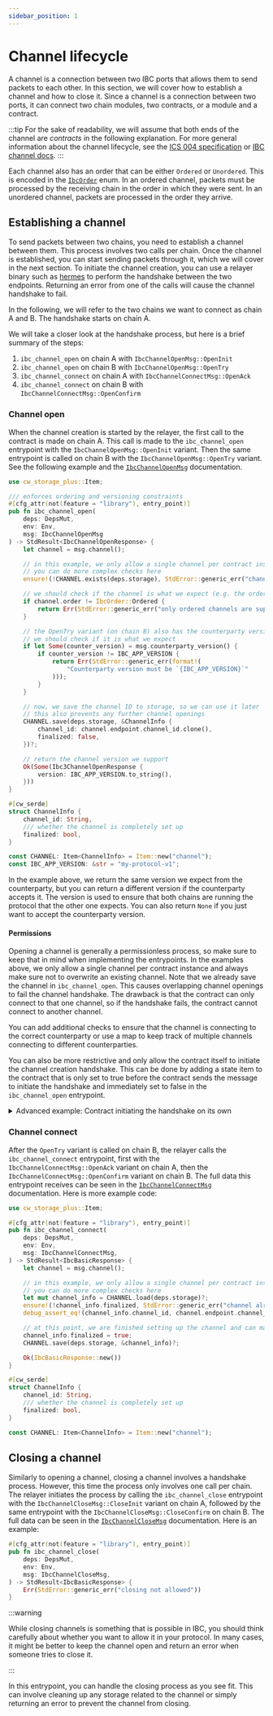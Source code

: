 ```yaml
---
sidebar_position: 1
---
```


# Channel lifecycle

A channel is a connection between two IBC ports that allows them to send packets to each other. In
this section, we will cover how to establish a channel and how to close it. Since a channel is a
connection between two ports, it can connect two chain modules, two contracts, or a module and a
contract.

:::tip
For the sake of readability, we will assume that both ends of the channel are *contracts* in the
following explanation. For more general information about the channel lifecycle, see the
[ICS 004 specification] or [IBC channel docs].
:::

Each channel also has an order that can be either `Ordered` or `Unordered`. This is encoded in the
[`IbcOrder`] enum. In an ordered channel, packets must be processed by the receiving chain in the
order in which they were sent. In an unordered channel, packets are processed in the order they
arrive.

[`IbcOrder`]: https://docs.rs/cosmwasm-std/latest/cosmwasm_std/enum.IbcOrder.html
[ICS 004 specification]: https://github.com/cosmos/ibc/tree/main/spec/core/ics-004-channel-and-packet-semantics#channel-lifecycle-management
[IBC channel docs]: https://ibc.cosmos.network/main/ibc/overview#channels

## Establishing a channel

To send packets between two chains, you need to establish a channel between them. This process
involves two calls per chain. Once the channel is established, you can start sending packets through
it, which we will cover in the next section. To initiate the channel creation, you can use a relayer
binary such as [hermes] to perform the handshake between the two endpoints. Returning an error from
one of the calls will cause the channel handshake to fail.

In the following, we will refer to the two chains we want to connect as chain A and B. The handshake
starts on chain A.

We will take a closer look at the handshake process, but here is a brief summary of the steps:

1. `ibc_channel_open` on chain A with `IbcChannelOpenMsg::OpenInit`
2. `ibc_channel_open` on chain B with `IbcChannelOpenMsg::OpenTry`
3. `ibc_channel_connect` on chain A with `IbcChannelConnectMsg::OpenAck`
4. `ibc_channel_connect` on chain B with `IbcChannelConnectMsg::OpenConfirm`

[hermes]: https://hermes.informal.systems/tutorials/local-chains/add-a-new-relay-path.html#3-channel-identifiers

### Channel open

When the channel creation is started by the relayer, the first call to the contract is made on chain A.
This call is made to the `ibc_channel_open` entrypoint with the `IbcChannelOpenMsg::OpenInit` variant.
Then the same entrypoint is called on chain B with the `IbcChannelOpenMsg::OpenTry` variant.
See the following example and the [`IbcChannelOpenMsg`] documentation.

```rust title="ibc.rs"
use cw_storage_plus::Item;

/// enforces ordering and versioning constraints
#[cfg_attr(not(feature = "library"), entry_point)]
pub fn ibc_channel_open(
    deps: DepsMut,
    env: Env,
    msg: IbcChannelOpenMsg
) -> StdResult<IbcChannelOpenResponse> {
    let channel = msg.channel();

    // in this example, we only allow a single channel per contract instance
    // you can do more complex checks here
    ensure!(!CHANNEL.exists(deps.storage), StdError::generic_err("channel already exists"));

    // we should check if the channel is what we expect (e.g. the order)
    if channel.order != IbcOrder::Ordered {
        return Err(StdError::generic_err("only ordered channels are supported"));
    }

    // the OpenTry variant (on chain B) also has the counterparty version
    // we should check if it is what we expect
    if let Some(counter_version) = msg.counterparty_version() {
        if counter_version != IBC_APP_VERSION {
            return Err(StdError::generic_err(format!(
                "Counterparty version must be `{IBC_APP_VERSION}`"
            )));
        }
    }

    // now, we save the channel ID to storage, so we can use it later
    // this also prevents any further channel openings
    CHANNEL.save(deps.storage, &ChannelInfo {
        channel_id: channel.endpoint.channel_id.clone(),
        finalized: false,
    })?;

    // return the channel version we support
    Ok(Some(Ibc3ChannelOpenResponse {
        version: IBC_APP_VERSION.to_string(),
    }))
}

#[cw_serde]
struct ChannelInfo {
    channel_id: String,
    /// whether the channel is completely set up
    finalized: bool,
}

const CHANNEL: Item<ChannelInfo> = Item::new("channel");
const IBC_APP_VERSION: &str = "my-protocol-v1";
```

In the example above, we return the same version we expect from the counterparty, but you can return
a different version if the counterparty accepts it. The version is used to ensure that both chains
are running the protocol that the other one expects. You can also return `None` if you just want to
accept the counterparty version.

[`IbcChannelOpenMsg`]: https://docs.rs/cosmwasm-std/latest/cosmwasm_std/enum.IbcChannelOpenMsg.html

#### Permissions

Opening a channel is generally a permissionless process, so make sure to keep that in mind when
implementing the entrypoints. In the examples above, we only allow a single channel per contract
instance and always make sure not to overwrite an existing channel. Note that we already save the
channel in `ibc_channel_open`. This causes overlapping channel openings to fail the channel
handshake. The drawback is that the contract can only connect to that one channel, so if the
handshake fails, the contract cannot connect to another channel.

You can add additional checks to ensure that the channel is connecting to the correct counterparty
or use a map to keep track of multiple channels connecting to different counterparties.

You can also be more restrictive and only allow the contract itself to initiate the channel creation
handshake. This can be done by adding a state item to the contract that is only set to true before
the contract sends the message to initiate the handshake and immediately set to false in the
`ibc_channel_open` entrypoint.

<details>
  <summary>Advanced example: Contract initiating the handshake on its own</summary>

:::tip

The following example requires the `cosmos-sdk-proto` crate that provides protobuf types for Cosmos SDK messages.

:::

```rust title="ibc.rs"
use cosmos_sdk_proto::ibc::core::channel::v1::{
    Channel, Counterparty, MsgChannelOpenInit, Order, State,
};
use cosmos_sdk_proto::traits::Message;
use cw_storage_plus::Item;

/// Creates a new Cosmos SDK message that initiates the channel handshake
pub fn new_msg_channel_open_init(
    deps: Deps,
    env: &Env,
    connection_id: String,
    counterparty_port_id: String,
) -> StdResult<MsgChannelOpenInit> {
    // retrieve the contract's IBC port
    let port_id = deps
        .querier
        .query_wasm_contract_info(&env.contract.address)?
        .ibc_port
        .unwrap(); // this is never `None` for contracts with all IBC entrypoints

    // prepare the channel open message
    Ok(MsgChannelOpenInit {
        port_id,
        channel: Some(Channel {
            state: State::Init.into(),
            ordering: Order::Ordered.into(),
            counterparty: Some(Counterparty {
                port_id: counterparty_port_id,
                channel_id: String::new(),
            }),
            connection_hops: vec![connection_id],
            version: IBC_APP_VERSION.to_string(),
            upgrade_sequence: 0,
        }),
        signer: env.contract.address.to_string(),
    })
}

#[cfg_attr(not(feature = "library"), entry_point)]
pub fn ibc_channel_open(
    deps: DepsMut,
    _env: Env,
    msg: IbcChannelOpenMsg,
) -> StdResult<IbcChannelOpenResponse> {
    match msg {
        IbcChannelOpenMsg::OpenInit { channel } => {
            // check if channel opening is allowed
            ensure!(
                ALLOW_CHANNEL_OPENING.load(deps.storage)?,
                StdError::generic_err("channel opening is disabled")
            );
            // disable channel opening again
            ALLOW_CHANNEL_OPENING.save(deps.storage, &false)?;

            // ...
        }
        IbcChannelOpenMsg::OpenTry { .. } => { /* ... */ }
    }

    Ok(None)
}

#[cfg_attr(not(feature = "library"), entry_point)]
pub fn execute(
    deps: DepsMut,
    env: Env,
    info: MessageInfo,
    msg: ExecuteMsg,
) -> Result<Response, ContractError> {
    // ...

    // prepare the channel open message
    let channel_open_init = new_msg_channel_open_init(
        deps.as_ref(),
        &env,
        msg.connection_id,
        msg.counterparty_port_id,
    )?;

    // enable channel opening
    ALLOW_CHANNEL_OPENING.save(deps.storage, &true)?;

    // send an any message to initiate the channel opening
    // Note that you need to use the deprecated `CosmosMsg::Stargate` variant if you need to
    // support pre-2.0 chains
    Ok(Response::new().add_message(AnyMsg {
        type_url: "/ibc.core.channel.v1.MsgChannelOpenInit".into(),
        value: channel_open_init.encode_to_vec().into(),
    }))
}

pub const ALLOW_CHANNEL_OPENING: Item<bool> = Item::new("allow_opening");
const IBC_APP_VERSION: &str = "my-protocol-v1";
```

As you can see, the contract itself sends the message to initialize the channel handshake in this
example. Please note that the rest of the handshake still needs to be done by a relayer.

</details>

### Channel connect

After the `OpenTry` variant is called on chain B, the relayer calls the `ibc_channel_connect`
entrypoint, first with the `IbcChannelConnectMsg::OpenAck` variant on chain A, then the
`IbcChannelConnectMsg::OpenConfirm` variant on chain B. The full data this entrypoint receives can
be seen in the [`IbcChannelConnectMsg`] documentation. Here is more example code:

```rust title="ibc.rs"
use cw_storage_plus::Item;

#[cfg_attr(not(feature = "library"), entry_point)]
pub fn ibc_channel_connect(
    deps: DepsMut,
    env: Env,
    msg: IbcChannelConnectMsg,
) -> StdResult<IbcBasicResponse> {
    let channel = msg.channel();

    // in this example, we only allow a single channel per contract instance
    // you can do more complex checks here
    let mut channel_info = CHANNEL.load(deps.storage)?;
    ensure!(!channel_info.finalized, StdError::generic_err("channel already finalized"));
    debug_assert_eq!(channel_info.channel_id, channel.endpoint.channel_id, "channel ID mismatch");

    // at this point, we are finished setting up the channel and can mark it as finalized
    channel_info.finalized = true;
    CHANNEL.save(deps.storage, &channel_info)?;

    Ok(IbcBasicResponse::new())
}

#[cw_serde]
struct ChannelInfo {
    channel_id: String,
    /// whether the channel is completely set up
    finalized: bool,
}

const CHANNEL: Item<ChannelInfo> = Item::new("channel");
```

[`IbcChannelConnectMsg`]: https://docs.rs/cosmwasm-std/latest/cosmwasm_std/enum.IbcChannelConnectMsg.html

## Closing a channel

Similarly to opening a channel, closing a channel involves a handshake process. However, this time
the process only involves one call per chain. The relayer initiates the process by calling the
`ibc_channel_close` entrypoint with the `IbcChannelCloseMsg::CloseInit` variant on chain A, followed
by the same entrypoint with the `IbcChannelCloseMsg::CloseConfirm` on chain B. The full data can be
seen in the [`IbcChannelCloseMsg`] documentation. Here is an example:

```rust title="ibc.rs"
#[cfg_attr(not(feature = "library"), entry_point)]
pub fn ibc_channel_close(
    deps: DepsMut,
    env: Env,
    msg: IbcChannelCloseMsg,
) -> StdResult<IbcBasicResponse> {
    Err(StdError::generic_err("closing not allowed"))
}
```

:::warning

While closing channels is something that is possible in IBC, you should think carefully about whether you want
to allow it in your protocol. In many cases, it might be better to keep the channel open and return an error
when someone tries to close it.
  
:::

In this entrypoint, you can handle the closing process as you see fit. This can involve cleaning up
any storage related to the channel or simply returning an error to prevent the channel from closing.

[`IbcChannelCloseMsg`]: https://docs.rs/cosmwasm-std/latest/cosmwasm_std/enum.IbcChannelCloseMsg.html
